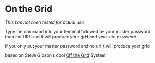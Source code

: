# On the Grid

*This has not been tested for actual use*

Type the command into your terminal followed by your master password then the URL 
and it will produce your grid and your site password.

If you only put your master password and no url it will produce your grid

based on Steve Gibson's cool [Off the Grid](https://www.grc.com/offthegrid.htm) System. 
